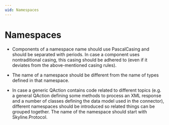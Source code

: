 ```yaml
---
uid: Namespaces
---
```


# Namespaces

- Components of a namespace name should use PascalCasing and should be separated with periods. In case a component uses nontraditional casing, this casing should be adhered to (even if it deviates from the above-mentioned casing rules).

- The name of a namespace should be different from the name of types defined in that namespace.

- In case a generic QAction contains code related to different topics (e.g. a general QAction defining some methods to process an XML response and a number of classes defining the data model used in the connector), different namespaces should be introduced so related things can be grouped together. The name of the namespace should start with Skyline.Protocol.
